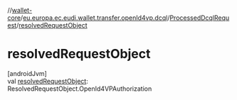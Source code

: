 //[wallet-core](../../../index.md)/[eu.europa.ec.eudi.wallet.transfer.openId4vp.dcql](../index.md)/[ProcessedDcqlRequest](index.md)/[resolvedRequestObject](resolved-request-object.md)

# resolvedRequestObject

[androidJvm]\
val [resolvedRequestObject](resolved-request-object.md): ResolvedRequestObject.OpenId4VPAuthorization
